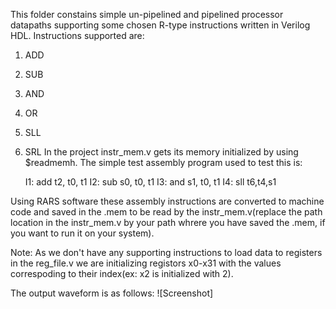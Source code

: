 This folder constains simple un-pipelined and pipelined processor datapaths supporting some chosen R-type instructions written in Verilog HDL.
Instructions supported are:
1. ADD
2. SUB
3. AND
4. OR
5. SLL
6. SRL
In the project instr_mem.v gets its memory initialized by using $readmemh.
The simple test assembly program used to test this is:
	
	I1: add t2, t0, t1 
	I2: sub s0, t0, t1 
	I3: and s1, t0, t1 
	I4: sll t6,t4,s1

Using RARS software these assembly instructions are converted to machine code and saved in the .mem to be read by the instr_mem.v(replace the path location in the instr_mem.v by your path whrere you have saved the .mem,
if you want to run it on your system).

Note: As we don't have any supporting instructions to load data to registers in the reg_file.v we are initializing registors x0-x31 with the values correspoding to their index(ex: x2 is initialized with 2).

The output waveform is as follows:
![Screenshot]
